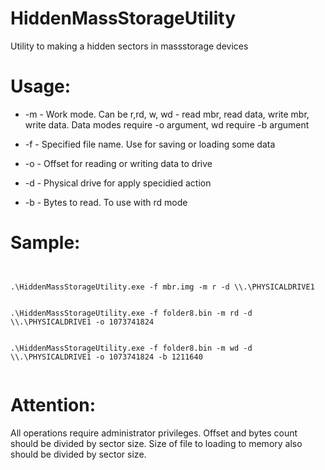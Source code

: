 # HiddenMassStorageUtility
Utility to making a hidden sectors in massstorage devices


# Usage: 

  * -m - Work mode. Can be r,rd, w, wd - read mbr, read data, write mbr, write data. Data modes require -o argument, wd require -b argument
	
  * -f - Specified file name. Use for saving or loading some data
	
  * -o - Offset for reading or writing data to drive
	
  * -d  - Physical drive for apply specidied action
	
  * -b  - Bytes to read. To use with rd mode
  
# Sample:

```


.\HiddenMassStorageUtility.exe -f mbr.img -m r -d \\.\PHYSICALDRIVE1 


.\HiddenMassStorageUtility.exe -f folder8.bin -m rd -d \\.\PHYSICALDRIVE1 -o 1073741824 


.\HiddenMassStorageUtility.exe -f folder8.bin -m wd -d \\.\PHYSICALDRIVE1 -o 1073741824 -b 1211640


```


# Attention:
All operations require administrator privileges. 
Offset and bytes count should be divided by sector size.
Size of file to loading to memory also should be divided by sector size.
